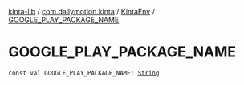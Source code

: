 [kinta-lib](../../index.md) / [com.dailymotion.kinta](../index.md) / [KintaEnv](index.md) / [GOOGLE_PLAY_PACKAGE_NAME](./-g-o-o-g-l-e_-p-l-a-y_-p-a-c-k-a-g-e_-n-a-m-e.md)

# GOOGLE_PLAY_PACKAGE_NAME

`const val GOOGLE_PLAY_PACKAGE_NAME: `[`String`](https://kotlinlang.org/api/latest/jvm/stdlib/kotlin/-string/index.html)